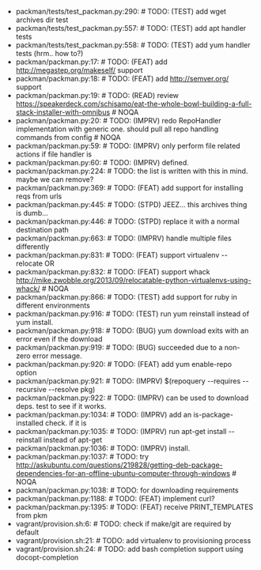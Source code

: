 - packman/tests/test_packman.py:290:    #  TODO: (TEST) add wget archives dir test
- packman/tests/test_packman.py:557:    #  TODO: (TEST) add apt handler tests
- packman/tests/test_packman.py:558:    #  TODO: (TEST) add yum handler tests (hrm.. how to?)
- packman/packman.py:17:    #  TODO: (FEAT) add http://megastep.org/makeself/ support
- packman/packman.py:18:    #  TODO: (FEAT) add http://semver.org/ support
- packman/packman.py:19:    #  TODO: (READ) review https://speakerdeck.com/schisamo/eat-the-whole-bowl-building-a-full-stack-installer-with-omnibus  # NOQA
- packman/packman.py:20:    #  TODO: (IMPRV) redo RepoHandler implementation with generic one. should pull all repo handling commands from config  # NOQA
- packman/packman.py:59:    #  TODO: (IMPRV) only perform file related actions if file handler is
- packman/packman.py:60:    #  TODO: (IMPRV) defined.
- packman/packman.py:224:    #  TODO: the list is written with this in mind. maybe we can remove?
- packman/packman.py:369:    #  TODO: (FEAT) add support for installing reqs from urls
- packman/packman.py:445:    #  TODO: (STPD) JEEZ... this archives thing is dumb...
- packman/packman.py:446:    #  TODO: (STPD) replace it with a normal destination path
- packman/packman.py:663:    #  TODO: (IMPRV) handle multiple files differently
- packman/packman.py:831:    #  TODO: (FEAT) support virtualenv --relocate OR
- packman/packman.py:832:    #  TODO: (FEAT) support whack http://mike.zwobble.org/2013/09/relocatable-python-virtualenvs-using-whack/ # NOQA
- packman/packman.py:866:    #  TODO: (TEST) add support for ruby in different environments
- packman/packman.py:916:    #  TODO: (TEST) run yum reinstall instead of yum install.
- packman/packman.py:918:    #  TODO: (BUG) yum download exits with an error even if the download
- packman/packman.py:919:    #  TODO: (BUG) succeeded due to a non-zero error message.
- packman/packman.py:920:    #  TODO: (FEAT) add yum enable-repo option
- packman/packman.py:921:    #  TODO: (IMPRV) $(repoquery --requires --recursive --resolve pkg)
- packman/packman.py:922:    #  TODO: (IMPRV) can be used to download deps. test to see if it works.
- packman/packman.py:1034:    #  TODO: (IMPRV) add an is-package-installed check. if it is
- packman/packman.py:1035:    #  TODO: (IMPRV) run apt-get install --reinstall instead of apt-get
- packman/packman.py:1036:    #  TODO: (IMPRV) install.
- packman/packman.py:1037:    #  TODO: try http://askubuntu.com/questions/219828/getting-deb-package-dependencies-for-an-offline-ubuntu-computer-through-windows  # NOQA
- packman/packman.py:1038:    #  TODO: for downloading requirements
- packman/packman.py:1188:    #  TODO: (FEAT) implement curl?
- packman/packman.py:1395:    #  TODO: (FEAT) receive PRINT_TEMPLATES from pkm
- vagrant/provision.sh:6:    #  TODO: check if make/git are required by default
- vagrant/provision.sh:21:    #  TODO: add virtualenv to provisioning process
- vagrant/provision.sh:24:    #  TODO: add bash completion support using docopt-completion
